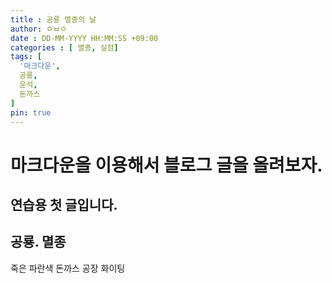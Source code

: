 ```yaml
---
title : 공룡 멸종의 날
author: ㅇㅂㅇ
date : DD-MM-YYYY HH:MM:SS +09:00
categories : [ 멸종, 실험]
tags: [
  '마크다운',
  공룡,
  운석,
  돈까스
]
pin: true
---
```

# 마크다운을 이용해서 블로그 글을 올려보자.

## 연습용 첫 글입니다.

## 공룡. 멸종 
죽은 파란색 돈까스 공장 화이팅
